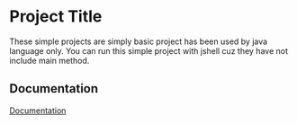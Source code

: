 
# Project Title

These simple projects are simply basic project has been used by java language only. You can run this simple project with jshell cuz they have not include main method.


## Documentation

[Documentation](https://linktodocumentation)

